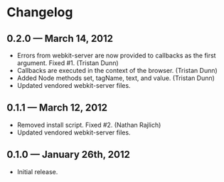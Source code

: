 # Changelog

## 0.2.0 &#8212; March 14, 2012

* Errors from webkit-server are now provided to callbacks as the first
  argument. Fixed #1. (Tristan Dunn)
* Callbacks are executed in the context of the browser. (Tristan Dunn)
* Added Node methods set, tagName, text, and value. (Tristan Dunn)
* Updated vendored webkit-server files.

## 0.1.1 &#8212; March 12, 2012

* Removed install script. Fixed #2. (Nathan Rajlich)
* Updated vendored webkit-server files.

## 0.1.0 &#8212; January 26th, 2012

* Initial release.
